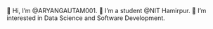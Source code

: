  👋 Hi, I’m @ARYANGAUTAM001.
 💞️ I’m a student @NIT Hamirpur.
 👀 I’m interested in Data Science and Software Development.

<!---
ARYANGAUTAM001/ARYANGAUTAM001 is a ✨ special ✨ repository because its `README.md` (this file) appears on your GitHub profile.
You can click the Preview link to take a look at your changes.
--->

